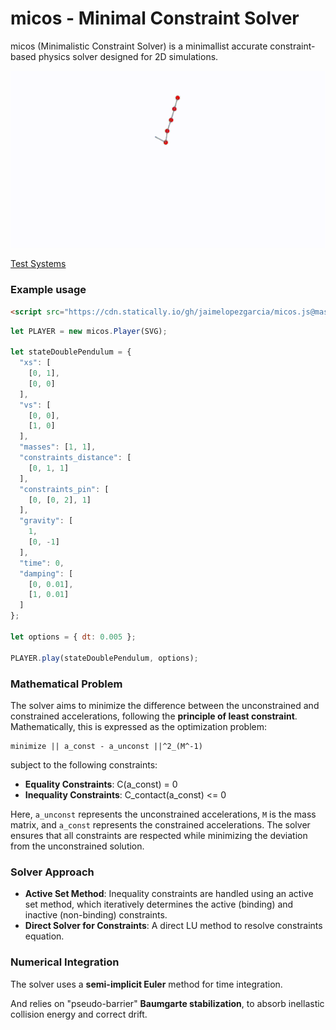 # micos - Minimal Constraint Solver

micos (Minimalistic Constraint Solver) is a minimallist accurate constraint-based physics solver designed for 2D simulations. 

![micos Demo](images/examples_micos.gif)

[Test Systems](https://jaimelopezgarcia.github.io/micos.js/dist/index.html#)


### Example usage

```html
<script src="https://cdn.statically.io/gh/jaimelopezgarcia/micos.js@master/dist/micos.bundle.js"></script>
```

```js
let PLAYER = new micos.Player(SVG);

let stateDoublePendulum = {
  "xs": [
    [0, 1],
    [0, 0]
  ],
  "vs": [
    [0, 0],
    [1, 0]
  ],
  "masses": [1, 1],
  "constraints_distance": [
    [0, 1, 1]
  ],
  "constraints_pin": [
    [0, [0, 2], 1]
  ],
  "gravity": [
    1,
    [0, -1]
  ],
  "time": 0,
  "damping": [
    [0, 0.01],
    [1, 0.01]
  ]
};

let options = { dt: 0.005 };

PLAYER.play(stateDoublePendulum, options);
```
### Mathematical Problem

The solver aims to minimize the difference between the unconstrained and constrained accelerations, following the **principle of least constraint**. Mathematically, this is expressed as the optimization problem:

    minimize || a_const - a_unconst ||^2_(M^-1)

subject to the following constraints:

- **Equality Constraints**: C(a_const) = 0
- **Inequality Constraints**: C_contact(a_const) <= 0

Here, `a_unconst` represents the unconstrained accelerations, `M` is the mass matrix, and `a_const` represents the constrained accelerations. The solver ensures that all constraints are respected while minimizing the deviation from the unconstrained solution.


### Solver Approach

- **Active Set Method**: Inequality constraints are handled using an active set method, which iteratively determines the active (binding) and inactive (non-binding) constraints.
- **Direct Solver for Constraints**: A direct LU method to resolve constraints equation.

### Numerical Integration

The solver uses a **semi-implicit Euler** method for time integration.


And relies on "pseudo-barrier" **Baumgarte stabilization**, to absorb inellastic collision energy and correct drift.
